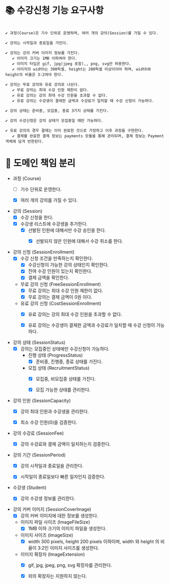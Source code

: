# 📚 수강신청 기능 요구사항
```text

✔️ 과정(Course)은 기수 단위로 운영하며, 여러 개의 강의(Session)를 가질 수 있다.

✔️ 강의는 시작일과 종료일을 가진다.

✔️ 강의는 강의 커버 이미지 정보를 가진다.
   ✔️ 이미지 크기는 1MB 이하여야 한다.
   ✔️ 이미지 타입은 gif, jpg(jpeg 포함),, png, svg만 허용한다.
   ✔️ 이미지의 width는 300픽셀, height는 200픽셀 이상이어야 하며, width와 height의 비율은 3:2여야 한다.

✔️ 강의는 무료 강의와 유료 강의로 나뉜다.
   ✔️ 무료 강의는 최대 수강 인원 제한이 없다.
   ✔️ 유료 강의는 강의 최대 수강 인원을 초과할 수 없다.
   ✔️ 유료 강의는 수강생이 결제한 금액과 수강료가 일치할 때 수강 신청이 가능하다.

✔️ 강의 상태는 준비중, 모집중, 종료 3가지 상태를 가진다.

✔️ 강의 수강신청은 강의 상태가 모집중일 때만 가능하다.

✔️ 유료 강의의 경우 결제는 이미 완료한 것으로 가정하고 이후 과정을 구현한다.
   ✔️ 결제를 완료한 결제 정보는 payments 모듈을 통해 관리되며, 결제 정보는 Payment 객체에 담겨 반한된다.

```

# 📮 도메인 책임 분리
- 과정 (Course)
  - [ ] 기수 단위로 운영한다. 
  - [X] 여러 개의 강의를 가질 수 있다.


- 강의 (Session)
  - [X] 수강 신청을 한다.
  - [X] 수강생 리스트에 수강생을 추가한다.
    - [X] 선발된 인원에 대해서만 수강 승인을 한다.
      - [X] 선발되지 않은 인원에 대해서 수강 취소를 한다.


- 강의 신청 (SessionEnrollment)
  - [X] 수강 신청 조건을 만족하는지 확인한다.
    - [X] 수강신청이 가능한 강의 상태인지 확인한다.
    - [X] 잔여 수강 인원이 있는지 확인한다.
    - [X] 결제 금액을 확인한다.
  
  - 무료 강의 신청 (FreeSessionEnrollment)
    - [X] 무료 강의는 최대 수강 인원 제한이 없다.
    - [X] 무료 강의는 결제 금액이 0원 이다.
  - 유료 강의 신청 (CostSessionEnrollment)
    - [X] 유료 강의는 강의 최대 수강 인원을 초과할 수 없다.
    - [X] 유료 강의는 수강생이 결제한 금액과 수강료가 일치할 때 수강 신청이 가능하다.


- 강의 상태 (SessionStatus)
  - [X] 강의는 모집중인 상태에만 수강신청이 가능하다.
    - 진행 상태 (ProgressStatus)
      - [X] 준비중, 진행중, 종료 상태를 가진다.
    - 모집 상태 (RecruitmentStatus)
      - [X] 모집중, 비모집중 상태를 가진다.
      - [X] 모집 가능한 상태를 관리한다.


- 강의 인원 (SessionCapacity)
  - [X] 강의 최대 인원과 수강생을 관리한다.
  - [X] 최소 수강 인원(0)을 검증한다.


- 강의 수강료 (SessionFee)
  - [X] 강의 수강료와 결제 금액이 일치하는지 검증한다.


- 강의 기간 (SessionPeriod)
  - [X] 강의 시작일과 종료일을 관리한다.
  - [X] 시작일이 종료일보다 빠른 일자인지 검증한다.


- 수강생 (Student)
  - [X] 강의 수강생 정보를 관리한다.


- 강의 커버 이미지 (SessionCoverImage)
  - [X] 강의 커버 이미지에 대한 정보를 생성한다.
  - 이미지 파일 사이즈 (ImageFileSize)
    - [X] 1MB 이하 크기의 이미지 파일을 생성한다.
  - 이미지 사이즈 (ImageSize)
    - [X] width 300 pixels, height 200 pixels 이하이며, width 와 height 의 비율이 3:2인 이미지 사이즈를 생성한다.
  - 이미지 확장자 (ImageExtension)
    - [X] gif, jpg, jpeg, png, svg 확장자를 관리한다.
    - [X] 외의 확장자는 지원하지 않는다.
    